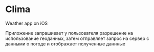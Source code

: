 # Clima
Weather app on iOS

Приложение запрашивает у пользователя разрешение на использование геоданных, 
затем отправляет запрос на сервер с данными о погоде и отображает полученные даннные
